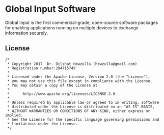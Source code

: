 # Global Input Software
Global Input is the first commercial-grade, open-source software packages for enabling applications running on multiple devices to exchange information securely.


## License

    /*
     * Copyright 2017  Dr. Dilshat Hewzulla (hewzulla@gmail.com)
     * Registration number:284715749
     *
     * Licensed under the Apache License, Version 2.0 (the "License");
     * you may not use this file except in compliance with the License.
     * You may obtain a copy of the License at
     *
     *      http://www.apache.org/licenses/LICENSE-2.0
     *
     * Unless required by applicable law or agreed to in writing, software
     * distributed under the License is distributed on an "AS IS" BASIS,
     * WITHOUT WARRANTIES OR CONDITIONS OF ANY KIND, either express or implied.
     * See the License for the specific language governing permissions and
     * limitations under the License.
     */
